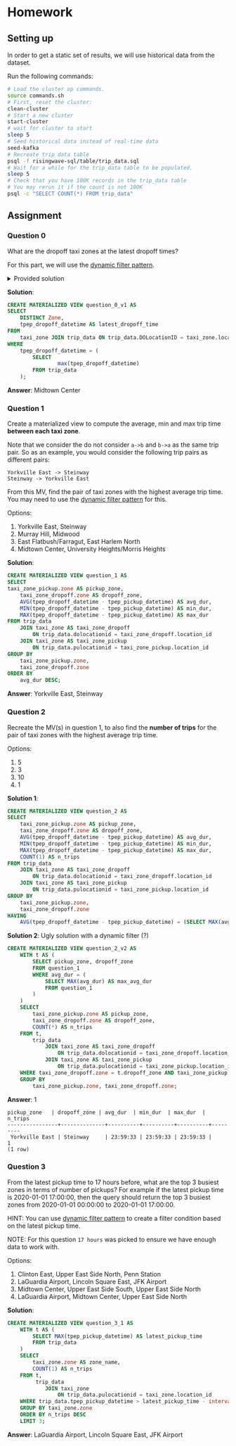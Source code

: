 # Homework

## Setting up

In order to get a static set of results, we will use historical data from the dataset.

Run the following commands:

```bash
# Load the cluster op commands.
source commands.sh
# First, reset the cluster:
clean-cluster
# Start a new cluster
start-cluster
# wait for cluster to start
sleep 5
# Seed historical data instead of real-time data
seed-kafka
# Recreate trip data table
psql -f risingwave-sql/table/trip_data.sql
# Wait for a while for the trip_data table to be populated.
sleep 5
# Check that you have 100K records in the trip_data table
# You may rerun it if the count is not 100K
psql -c "SELECT COUNT(*) FROM trip_data"
```

## Assignment

### Question 0

What are the dropoff taxi zones at the latest dropoff times?

For this part, we will use the [dynamic filter pattern](https://docs.risingwave.com/docs/current/sql-pattern-dynamic-filters/).

<details>
<summary>Provided solution</summary>

```sql
CREATE MATERIALIZED VIEW latest_dropoff_time AS
    WITH t AS (
        SELECT MAX(tpep_dropoff_datetime) AS latest_dropoff_time
        FROM trip_data
    )
    SELECT taxi_zone.Zone as taxi_zone, latest_dropoff_time
    FROM t,
            trip_data
    JOIN taxi_zone
        ON trip_data.DOLocationID = taxi_zone.location_id
    WHERE trip_data.tpep_dropoff_datetime = t.latest_dropoff_time;

--    taxi_zone    | latest_dropoff_time
-- ----------------+---------------------
--  Midtown Center | 2022-01-03 17:24:54
-- (1 row)
```

</details>

**Solution**:


```sql
CREATE MATERIALIZED VIEW question_0_v1 AS
SELECT 
    DISTINCT Zone, 
    tpep_dropoff_datetime AS latest_dropoff_time
FROM
    taxi_zone JOIN trip_data ON trip_data.DOLocationID = taxi_zone.location_id
WHERE 
    tpep_dropoff_datetime = (
        SELECT
                max(tpep_dropoff_datetime)
        FROM trip_data
    );
```

**Answer**: Midtown Center

### Question 1

Create a materialized view to compute the average, min and max trip time **between each taxi zone**.

Note that we consider the do not consider `a->b` and `b->a` as the same trip pair.
So as an example, you would consider the following trip pairs as different pairs:
```plaintext
Yorkville East -> Steinway
Steinway -> Yorkville East
```

From this MV, find the pair of taxi zones with the highest average trip time.
You may need to use the [dynamic filter pattern](https://docs.risingwave.com/docs/current/sql-pattern-dynamic-filters/) for this.


Options:
1. Yorkville East, Steinway
2. Murray Hill, Midwood
3. East Flatbush/Farragut, East Harlem North
4. Midtown Center, University Heights/Morris Heights

**Solution**:

```sql
CREATE MATERIALIZED VIEW question_1 AS
SELECT
taxi_zone_pickup.zone AS pickup_zone,
    taxi_zone_dropoff.zone AS dropoff_zone,
    AVG(tpep_dropoff_datetime - tpep_pickup_datetime) AS avg_dur,
    MIN(tpep_dropoff_datetime - tpep_pickup_datetime) AS min_dur,
    MAX(tpep_dropoff_datetime - tpep_pickup_datetime) AS max_dur
FROM trip_data
    JOIN taxi_zone AS taxi_zone_dropoff
        ON trip_data.dolocationid = taxi_zone_dropoff.location_id
    JOIN taxi_zone AS taxi_zone_pickup
        ON trip_data.pulocationid = taxi_zone_pickup.location_id
GROUP BY 
    taxi_zone_pickup.zone, 
    taxi_zone_dropoff.zone
ORDER BY
    avg_dur DESC;
```


**Answer**: Yorkville East, Steinway


### Question 2

Recreate the MV(s) in question 1, to also find the **number of trips** for the pair of taxi zones with the highest average trip time.

Options:
1. 5
2. 3
3. 10
4. 1

**Solution 1**:


```sql
CREATE MATERIALIZED VIEW question_2 AS
SELECT
    taxi_zone_pickup.zone AS pickup_zone,
    taxi_zone_dropoff.zone AS dropoff_zone,
    AVG(tpep_dropoff_datetime - tpep_pickup_datetime) AS avg_dur,
    MIN(tpep_dropoff_datetime - tpep_pickup_datetime) AS min_dur,
    MAX(tpep_dropoff_datetime - tpep_pickup_datetime) AS max_dur,
    COUNT(1) AS n_trips
FROM trip_data
    JOIN taxi_zone AS taxi_zone_dropoff
        ON trip_data.dolocationid = taxi_zone_dropoff.location_id
    JOIN taxi_zone AS taxi_zone_pickup
        ON trip_data.pulocationid = taxi_zone_pickup.location_id
GROUP BY 
    taxi_zone_pickup.zone, 
    taxi_zone_dropoff.zone
HAVING
    AVG(tpep_dropoff_datetime - tpep_pickup_datetime) = (SELECT MAX(avg_dur) FROM question_1);
```


**Solution 2**: Ugly solution with a dynamic filter (?)

```sql
CREATE MATERIALIZED VIEW question_2_v2 AS
    WITH t AS (
        SELECT pickup_zone, dropoff_zone
        FROM question_1
        WHERE avg_dur = (
            SELECT MAX(avg_dur) AS max_avg_dur
            FROM question_1
        )
    )
    SELECT 
        taxi_zone_pickup.zone AS pickup_zone,
        taxi_zone_dropoff.zone AS dropoff_zone,
        COUNT(*) AS n_trips
    FROM t, 
        trip_data
            JOIN taxi_zone AS taxi_zone_dropoff
                ON trip_data.dolocationid = taxi_zone_dropoff.location_id 
            JOIN taxi_zone AS taxi_zone_pickup
                ON trip_data.pulocationid = taxi_zone_pickup.location_id
    WHERE taxi_zone_dropoff.zone = t.dropoff_zone AND taxi_zone_pickup.zone = t.pickup_zone
    GROUP BY 
        taxi_zone_pickup.zone, taxi_zone_dropoff.zone;
```


**Answer**: 1 

```
pickup_zone   | dropoff_zone | avg_dur  | min_dur  | max_dur  | n_trips 
----------------+--------------+----------+----------+----------+---------
 Yorkville East | Steinway     | 23:59:33 | 23:59:33 | 23:59:33 |       1
(1 row)
```


### Question 3

From the latest pickup time to 17 hours before, what are the top 3 busiest zones in terms of number of pickups?
For example if the latest pickup time is 2020-01-01 17:00:00,
then the query should return the top 3 busiest zones from 2020-01-01 00:00:00 to 2020-01-01 17:00:00.

HINT: You can use [dynamic filter pattern](https://docs.risingwave.com/docs/current/sql-pattern-dynamic-filters/)
to create a filter condition based on the latest pickup time.

NOTE: For this question `17 hours` was picked to ensure we have enough data to work with.

Options:
1. Clinton East, Upper East Side North, Penn Station
2. LaGuardia Airport, Lincoln Square East, JFK Airport
3. Midtown Center, Upper East Side South, Upper East Side North
4. LaGuardia Airport, Midtown Center, Upper East Side North


**Solution**: 

```sql
CREATE MATERIALIZED VIEW question_3_1 AS
    WITH t AS (
        SELECT MAX(tpep_pickup_datetime) AS latest_pickup_time
        FROM trip_data
    )
    SELECT 
        taxi_zone.zone AS zone_name,
        COUNT(1) AS n_trips
    FROM t,
         trip_data
            JOIN taxi_zone
                ON trip_data.pulocationid = taxi_zone.location_id
    WHERE trip_data.tpep_pickup_datetime > latest_pickup_time - interval '17 hour'
    GROUP BY taxi_zone.zone
    ORDER BY n_trips DESC
    LIMIT 3;

```

**Answer**: LaGuardia Airport, Lincoln Square East, JFK Airport


